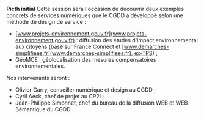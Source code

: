 
**Picth initial**
Cette session sera l'occasion de découvrir deux exemples concrets de services numériques que le CGDD a développé selon une méthode de design de service :
- [www.projets-environnement.gouv.fr](www.projets-environnement.gouv.fr) : diffusion des études d'impact environnemental aux citoyens (basé sur France Connect et [www.demarches-simplifiees.fr](www.demarches-simplifiees.fr), [ex-TPS](https://mtes-mct.github.io/numerique/geek-lunch/2017/02/28/geek-lunch-TPS.html)) ;
- GéoMCE : géolocalisation des mesures compensatoires environnementales.

Nos intervenants seront :
- Olivier Garry, conseiller numérique et design au CGDD ;
- Cyril Aeck, chef de projet au CP2I ;
- Jean-Philippe Simonnet, chef du bureau de la diffusion WEB et WEB Sémantique du CGDD.
